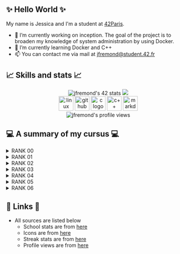 <!--
- 🔭 I’m currently working on Minishell
- 🌱 I’m currently learning C
- 👯 I’m looking to collaborate on ...
- 🤔 I’m looking for help with ...
- 💬 Ask me about ...
- 📫 How to reach me: ...
- 😄 Pronouns: ...
- ⚡ Fun fact: ...
-->
## ✨ Hello World ✨
<!-- ![Profile views](https://komarev.com/ghpvc/?username=jfremond) -->
<!-- <p align="center">
  My name is Jessica and I'm a student at 42 Paris. <br>
  <a> <img src="https://media.giphy.com/media/DUtVdGeIU8lmo/giphy.gif"/></a>
  <a> <img src="https://media.giphy.com/media/QQQoLTqkm7v3y/giphy.gif"/></a>
</p> -->

My name is Jessica and I'm a student at [42Paris](https://github.com/42Paris).
- 🔭 I’m currently working on inception. The goal of the project is to broaden my knowledge of system administration by using Docker.
- 🌱 I’m currently learning Docker and C++
- 📫 You can contact me via mail at jfremond@student.42.fr

<!-- Shills and stats -->
## 📈 Skills and stats 📈
<p align="center">
  <img src="https://badge42.vercel.app/api/v2/cl1ljxdin001109lh6mg47k2p/stats?cursusId=21&coalitionId=45" alt="jfremond's 42 stats" />
  <img src="https://streak-stats.demolab.com?user=jfremond&theme=github-dark-blue&mode=weekly)](https://git.io/streak-stats" /><br>
  <img src="https://cdn.jsdelivr.net/gh/devicons/devicon/icons/linux/linux-original.svg" alt="linux logo" height="40" width="40" />
  <img src="https://cdn.jsdelivr.net/gh/devicons/devicon/icons/github/github-original.svg" alt="github logo" height="40" width="40"/>
  <img src="https://cdn.jsdelivr.net/gh/devicons/devicon/icons/c/c-original.svg" alt="c logo" height="40" width="40" />
  <img src="https://cdn.jsdelivr.net/gh/devicons/devicon/icons/cplusplus/cplusplus-original.svg" alt="c++ logo" height="40" width="40" />
  <img src="https://cdn.jsdelivr.net/gh/devicons/devicon/icons/markdown/markdown-original.svg" alt="markdown logo" height="40" width="40" /><br>
  <img src="https://komarev.com/ghpvc/?username=jfremond&style=for-the-badge" alt="jfremond's profile views" /><br>
</p>

<!-- Cursus -->
## 💻 A summary of my cursus 💻
<!-- <p align="center"> -->
<!--   <a href="https://github.com/JaeSeoKim/badge42"><img src="https://badge42.vercel.app/api/v2/cl1ljxdin001109lh6mg47k2p/stats?cursusId=21&coalitionId=45" alt="jfremond's 42 stats" /></a> -->
<!-- </p> -->
<details><summary>RANK 00</summary>
<p>

| PROJECT NAME     | GRADE |
| :----------:     | :---: |
| Libft            | <a href="https://github.com/JaeSeoKim/badge42"><img src="https://badge42.vercel.app/api/v2/cl1ljxdin001109lh6mg47k2p/project/1900582" alt="jfremond's 42 Libft Score" /></a> |

</p>
</details>

<details><summary>RANK 01</summary>
<p>

| PROJECT NAME     | GRADE |
| :----------:     | :---: |
| get_next_line    | <a href="https://github.com/JaeSeoKim/badge42"><img src="https://badge42.vercel.app/api/v2/cl1ljxdin001109lh6mg47k2p/project/1975135" alt="jfremond's 42 get_next_line Score" /></a> |
| ft_printf        | <a href="https://github.com/JaeSeoKim/badge42"><img src="https://badge42.vercel.app/api/v2/cl1ljxdin001109lh6mg47k2p/project/2076082" alt="jfremond's 42 ft_printf Score" /></a>     |
| Born2beroot      | <a href="https://github.com/JaeSeoKim/badge42"><img src="https://badge42.vercel.app/api/v2/cl1ljxdin001109lh6mg47k2p/project/2197148" alt="jfremond's 42 Born2beroot Score" /></a>   |

</p>
</details>

<details><summary>RANK 02</summary>
<p>

| PROJECT NAME     | GRADE |
| :----------:     | :---: |
| push_swap        | <a href="https://github.com/JaeSeoKim/badge42"><img src="https://badge42.vercel.app/api/v2/cl1ljxdin001109lh6mg47k2p/project/2173584" alt="jfremond's 42 push_swap Score" /></a>     |
| minitalk         | <a href="https://github.com/JaeSeoKim/badge42"><img src="https://badge42.vercel.app/api/v2/cl1ljxdin001109lh6mg47k2p/project/2293193" alt="jfremond's 42 minitalk Score" /></a>      |
| so_long          | <a href="https://github.com/JaeSeoKim/badge42"><img src="https://badge42.vercel.app/api/v2/cl1ljxdin001109lh6mg47k2p/project/2419280" alt="jfremond's 42 so_long Score" /></a>       |
| Exam Rank 02     | <a href="https://github.com/JaeSeoKim/badge42"><img src="https://badge42.vercel.app/api/v2/cl1ljxdin001109lh6mg47k2p/project/2291412" alt="jfremond's 42 Exam Rank 02 Score" /></a>  |

</p>
</details>

<details><summary>RANK 03</summary>
<p>

| PROJECT NAME     | GRADE |
| :----------:     | :---: |
| Philosophers     | <a href="https://github.com/JaeSeoKim/badge42"><img src="https://badge42.vercel.app/api/v2/cl1ljxdin001109lh6mg47k2p/project/2437909" alt="jfremond's 42 Philosophers Score" /></a>  |
| minishell        | <a href="https://github.com/JaeSeoKim/badge42"><img src="https://badge42.vercel.app/api/v2/cl1ljxdin001109lh6mg47k2p/project/2550960" alt="jfremond's 42 minishell Score" /></a>     |
| Exam Rank 03     | <a href="https://github.com/JaeSeoKim/badge42"><img src="https://badge42.vercel.app/api/v2/cl1ljxdin001109lh6mg47k2p/project/2458874" alt="jfremond's 42 Exam Rank 03 Score" /></a>  |

</p>
</details>

<details><summary>RANK 04</summary>
<p>

| PROJECT NAME     | GRADE |
| :----------:     | :---: |
| cub3d            | <a href="https://github.com/JaeSeoKim/badge42"><img src="https://badge42.vercel.app/api/v2/cl1ljxdin001109lh6mg47k2p/project/2725204" alt="jfremond's 42 cub3d Score" /></a>         |
| NetPractice      | <a href="https://github.com/JaeSeoKim/badge42"><img src="https://badge42.vercel.app/api/v2/cl1ljxdin001109lh6mg47k2p/project/2926433" alt="jfremond's 42 NetPractice Score" /></a>   |
| CPP Module 00    | <a href="https://github.com/JaeSeoKim/badge42"><img src="https://badge42.vercel.app/api/v2/cl1ljxdin001109lh6mg47k2p/project/2672991" alt="jfremond's 42 CPP Module 00 Score" /></a> |
| CPP Module 01    | <a href="https://github.com/JaeSeoKim/badge42"><img src="https://badge42.vercel.app/api/v2/cl1ljxdin001109lh6mg47k2p/project/2680754" alt="jfremond's 42 CPP Module 01 Score" /></a> |
| CPP Module 02    | <a href="https://github.com/JaeSeoKim/badge42"><img src="https://badge42.vercel.app/api/v2/cl1ljxdin001109lh6mg47k2p/project/2693678" alt="jfremond's 42 CPP Module 02 Score" /></a> |
| CPP Module 03    | <a href="https://github.com/JaeSeoKim/badge42"><img src="https://badge42.vercel.app/api/v2/cl1ljxdin001109lh6mg47k2p/project/2707618" alt="jfremond's 42 CPP Module 03 Score" /></a> |
| CPP Module 04    | <a href="https://github.com/JaeSeoKim/badge42"><img src="https://badge42.vercel.app/api/v2/cl1ljxdin001109lh6mg47k2p/project/2730799" alt="jfremond's 42 CPP Module 04 Score" /></a> |
| Exam Rank 04     | <a href="https://github.com/JaeSeoKim/badge42"><img src="https://badge42.vercel.app/api/v2/cl1ljxdin001109lh6mg47k2p/project/2858647" alt="jfremond's 42 Exam Rank 04 Score" /></a>  |

</p>
</details>

<details><summary>RANK 05</summary>
<p>
  
| PROJECT NAME     | GRADE |
| :----------:     | :---: |
| CPP Module 05    | <a href="https://github.com/JaeSeoKim/badge42"><img src="https://badge42.vercel.app/api/v2/cl1ljxdin001109lh6mg47k2p/project/2754324" alt="jfremond's 42 CPP Module 05 Score" /></a> |
| CPP Module 06    | <a href="https://github.com/JaeSeoKim/badge42"><img src="https://badge42.vercel.app/api/v2/cl1ljxdin001109lh6mg47k2p/project/2838605" alt="jfremond's 42 CPP Module 06 Score" /></a> |
| CPP Module 07    | <a href="https://github.com/JaeSeoKim/badge42"><img src="https://badge42.vercel.app/api/v2/cl1ljxdin001109lh6mg47k2p/project/2858646" alt="jfremond's 42 CPP Module 07 Score" /></a> |
| CPP Module 08    | <a href="https://github.com/JaeSeoKim/badge42"><img src="https://badge42.vercel.app/api/v2/cl1ljxdin001109lh6mg47k2p/project/2882156" alt="jfremond's 42 CPP Module 08 Score" /></a> |
| CPP Module 09    | <a href="https://github.com/JaeSeoKim/badge42"><img src="https://badge42.vercel.app/api/v2/cl1ljxdin001109lh6mg47k2p/project/3030213" alt="jfremond's 42 CPP Module 09 Score" /></a> |
| webserv/ft_irc   | Not done yet |
| inception        | <a href="https://github.com/JaeSeoKim/badge42"><img src="https://badge42.vercel.app/api/v2/cl1ljxdin001109lh6mg47k2p/project/3065413" alt="jfremond's 42 Inception Score" /></a> |
| Exam Rank 05     | <a href="https://github.com/JaeSeoKim/badge42"><img src="https://badge42.vercel.app/api/v2/cl1ljxdin001109lh6mg47k2p/project/2921057" alt="jfremond's 42 Exam Rank 05 Score" /></a>  |

</p>
</details>

<details><summary>RANK 06</summary>
<p>

| PROJECT NAME     | GRADE |
| :----------:     | :---: |
| ft_transcendence | Not done yet |
| Exam Rank 06 | Not done yet |
  
</p>
</details>

## 🔗 Links 🔗
- All sources are listed below
  - School stats are from [here](https://github.com/JaeSeoKim/badge42)
  - Icons are from [here](https://devicon.dev/)
  - Streak stats are from [here](https://streak-stats.demolab.com/demo/)
  - Profile views are from [here](https://github.com/antonkomarev/github-profile-views-counter)
